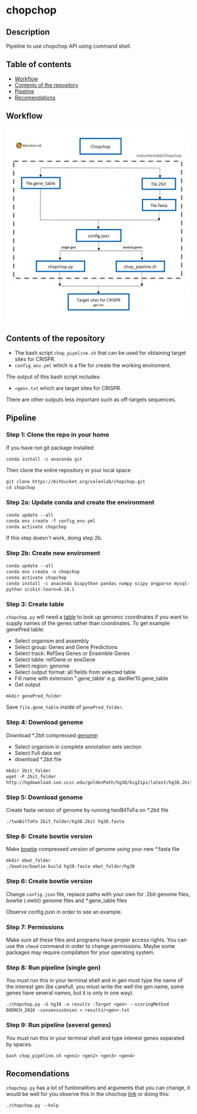 # chopchop

## Description

Pipeline to use chopchop API using command shell.

## Table of contents

- [Workflow](#workflow)
- [Contents of the repository](#contents-of-the-repository)
- [Pipeline](#pipeline)
- [Recomendations](#recomendations)

## Workflow

![This is an image](/images/workflow.png)

## Contents of the repository

- The bash script `chop_pipeline.sh` that can be used for obtaining target sites for CRISPR.
- `config_env.yml` which is a file for create the working enviroment.

The output of this bash script includes:

- `<gen>.txt` which are target sites for CRISPR.

There are other outputs less important such as off-targets sequences.

## Pipeline
  
### Step 1: Clone the repo in your home

If you have not git package installed
  
```
conda install -c anaconda git
```
  
Then clone the entire repository in your local space

```
git clone https://bitbucket.org/valenlab/chopchop.git
cd chopchop
```
  
### Step 2a: Update conda and create the environment

```
conda update --all
conda env create -f config_env.yml
conda activate chopchop
```
If this step doesn´t work, doing step 2b.

### Step 2b: Create new enviroment

```
conda update --all
conda env create -n chopchop
conda activate chopchop
conda install -c anaconda biopython pandas numpy scipy argparse mysql-python scikit-learn=0.18.1
```

### Step 3: Create table

`chopchop.py` will need a [table](http://genome.ucsc.edu/cgi-bin/hgTables?command=start) to look up genomic coordinates if you want to supply names of the genes rather than coordinates. To get example genePred table:

- Select organism and assembly
- Select group: Genes and Gene Predictions
- Select track: RefSeq Genes or Ensemble Genes
- Select table: refGene or ensGene
- Select region: genome
- Select output format: all fields from selected table
- Fill name with extension ".gene_table' e.g. danRer10.gene_table
- Get output

```
mkdir genePred_folder
```
Save `file.gene_table` inside of `genePred_folder`.

### Step 4: Download genome

Download *.2bit compressed [genome](http://hgdownload.soe.ucsc.edu/downloads.html):

- Select organism in complete annotation sets section
- Select Full data set
- download *.2bit file

```
mkdir 2bit_folder
wget -P 2bit_folder http://hgdownload.soe.ucsc.edu/goldenPath/hg38/bigZips/latest/hg38.2bit
```

### Step 5: Download genome

Create fasta version of genome by running twoBitToFa on *.2bit file

``` 
./twoBitToFa 2bit_folder/hg38.2bit hg38.fasta
```

### Step 6: Create bowtie version

Make [bowtie](http://bowtie-bio.sourceforge.net/manual.shtml#the-bowtie-build-indexer) compressed version of genome using your new *.fasta file

```
mkdir ebwt_folder
./bowtie/bowtie-build hg38.fasta ebwt_folder/hg38
```

### Step 6: Create bowtie version

Change `config.json` file, replace paths with your own for .2bit genome files, bowtie (.ewbt) genome files and *.gene_table files

Observe config.json in order to see an example.

### Step 7: Permissions

Make sure all these files and programs have proper access rights. You can use the `chmod` command in order to change permissions. Maybe some packages may require compilation for your operating system.

### Step 8: Run pipeline (single gen)

You must run this in your terminal shell and in gen must type the name of the interest gen (be carefull, you miust write the well the gen name, some genes have several names, but it is only in one way).

```
./chopchop.py -G hg38 -o results -Target <gen> --scoringMethod DOENCH_2016 -consensusUnion > results/<gen>.txt
```

### Step 9: Run pipeline (several genes)

You must run this in your terminal shell and type interest genes separated by spaces.

```
bash chop_pipeline.sh <gen1> <gen2> <gen3> <gen4>
```
## Recomendations

`chopchop.py` has a lot of funtionalities and arguments that you can change, it would be well for you observe this in the chochop [link](https://bitbucket.org/valenlab/chopchop/src/master/) or doing this:

```
./chopchop.py --help
```
